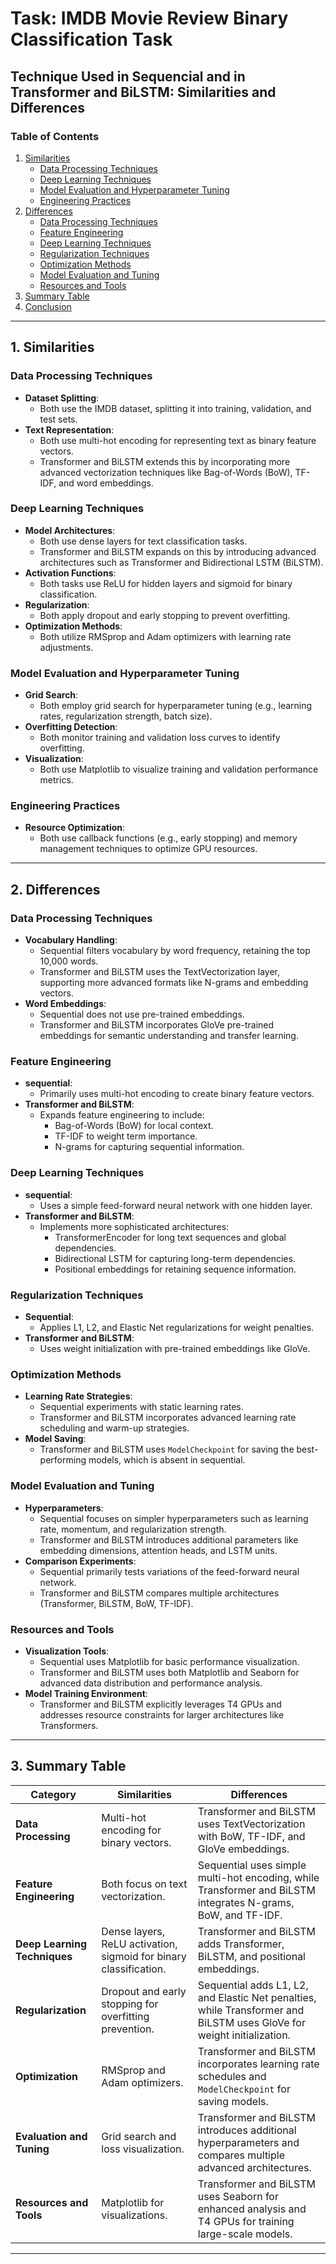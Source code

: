 # Task: IMDB Movie Review Binary Classification Task

## Technique Used in Sequencial and in Transformer and BiLSTM: Similarities and Differences

### Table of Contents
1. [Similarities](#similarities)
   - [Data Processing Techniques](#data-processing-techniques)
   - [Deep Learning Techniques](#deep-learning-techniques)
   - [Model Evaluation and Hyperparameter Tuning](#model-evaluation-and-hyperparameter-tuning)
   - [Engineering Practices](#engineering-practices)
2. [Differences](#differences)
   - [Data Processing Techniques](#data-processing-techniques-1)
   - [Feature Engineering](#feature-engineering)
   - [Deep Learning Techniques](#deep-learning-techniques-1)
   - [Regularization Techniques](#regularization-techniques)
   - [Optimization Methods](#optimization-methods)
   - [Model Evaluation and Tuning](#model-evaluation-and-tuning)
   - [Resources and Tools](#resources-and-tools)
3. [Summary Table](#summary-table)
4. [Conclusion](#conclusion)

---

## 1. Similarities

### Data Processing Techniques
- **Dataset Splitting**:
  - Both use the IMDB dataset, splitting it into training, validation, and test sets.
- **Text Representation**:
  - Both use multi-hot encoding for representing text as binary feature vectors.
  - Transformer and BiLSTM extends this by incorporating more advanced vectorization techniques like Bag-of-Words (BoW), TF-IDF, and word embeddings.

### Deep Learning Techniques
- **Model Architectures**:
  - Both use dense layers for text classification tasks.
  - Transformer and BiLSTM expands on this by introducing advanced architectures such as Transformer and Bidirectional LSTM (BiLSTM).
- **Activation Functions**:
  - Both tasks use ReLU for hidden layers and sigmoid for binary classification.
- **Regularization**:
  - Both apply dropout and early stopping to prevent overfitting.
- **Optimization Methods**:
  - Both utilize RMSprop and Adam optimizers with learning rate adjustments.

### Model Evaluation and Hyperparameter Tuning
- **Grid Search**:
  - Both employ grid search for hyperparameter tuning (e.g., learning rates, regularization strength, batch size).
- **Overfitting Detection**:
  - Both monitor training and validation loss curves to identify overfitting.
- **Visualization**:
  - Both use Matplotlib to visualize training and validation performance metrics.

### Engineering Practices
- **Resource Optimization**:
  - Both use callback functions (e.g., early stopping) and memory management techniques to optimize GPU resources.

---

## 2. Differences

### Data Processing Techniques
- **Vocabulary Handling**:
  - Sequential filters vocabulary by word frequency, retaining the top 10,000 words.
  - Transformer and BiLSTM uses the TextVectorization layer, supporting more advanced formats like N-grams and embedding vectors.
- **Word Embeddings**:
  - Sequential does not use pre-trained embeddings.
  - Transformer and BiLSTM incorporates GloVe pre-trained embeddings for semantic understanding and transfer learning.

### Feature Engineering
- **sequential**:
  - Primarily uses multi-hot encoding to create binary feature vectors.
- **Transformer and BiLSTM**:
  - Expands feature engineering to include:
    - Bag-of-Words (BoW) for local context.
    - TF-IDF to weight term importance.
    - N-grams for capturing sequential information.

### Deep Learning Techniques
- **sequential**:
  - Uses a simple feed-forward neural network with one hidden layer.
- **Transformer and BiLSTM**:
  - Implements more sophisticated architectures:
    - TransformerEncoder for long text sequences and global dependencies.
    - Bidirectional LSTM for capturing long-term dependencies.
    - Positional embeddings for retaining sequence information.

### Regularization Techniques
- **Sequential**:
  - Applies L1, L2, and Elastic Net regularizations for weight penalties.
- **Transformer and BiLSTM**:
  - Uses weight initialization with pre-trained embeddings like GloVe.

### Optimization Methods
- **Learning Rate Strategies**:
  - Sequential experiments with static learning rates.
  - Transformer and BiLSTM incorporates advanced learning rate scheduling and warm-up strategies.
- **Model Saving**:
  - Transformer and BiLSTM uses `ModelCheckpoint` for saving the best-performing models, which is absent in sequential.

### Model Evaluation and Tuning
- **Hyperparameters**:
  - Sequential focuses on simpler hyperparameters such as learning rate, momentum, and regularization strength.
  - Transformer and BiLSTM introduces additional parameters like embedding dimensions, attention heads, and LSTM units.
- **Comparison Experiments**:
  - Sequential primarily tests variations of the feed-forward neural network.
  - Transformer and BiLSTM compares multiple architectures (Transformer, BiLSTM, BoW, TF-IDF).

### Resources and Tools
- **Visualization Tools**:
  - Sequential uses Matplotlib for basic performance visualization.
  - Transformer and BiLSTM uses both Matplotlib and Seaborn for advanced data distribution and performance analysis.
- **Model Training Environment**:
  - Transformer and BiLSTM explicitly leverages T4 GPUs and addresses resource constraints for larger architectures like Transformers.

---

## 3. Summary Table

| **Category**               | **Similarities**                                                    | **Differences**                                                                                   |
|-----------------------------|--------------------------------------------------------------------|---------------------------------------------------------------------------------------------------|
| **Data Processing**         | Multi-hot encoding for binary vectors.                           | Transformer and BiLSTM uses TextVectorization with BoW, TF-IDF, and GloVe embeddings.                               |
| **Feature Engineering**     | Both focus on text vectorization.                                | Sequential uses simple multi-hot encoding, while Transformer and BiLSTM integrates N-grams, BoW, and TF-IDF.              |
| **Deep Learning Techniques**| Dense layers, ReLU activation, sigmoid for binary classification.| Transformer and BiLSTM adds Transformer, BiLSTM, and positional embeddings.                                         |
| **Regularization**          | Dropout and early stopping for overfitting prevention.           | Sequential adds L1, L2, and Elastic Net penalties, while Transformer and BiLSTM uses GloVe for weight initialization.      |
| **Optimization**            | RMSprop and Adam optimizers.                                     | Transformer and BiLSTM incorporates learning rate schedules and `ModelCheckpoint` for saving models.               |
| **Evaluation and Tuning**   | Grid search and loss visualization.                              | Transformer and BiLSTM introduces additional hyperparameters and compares multiple advanced architectures.          |
| **Resources and Tools**     | Matplotlib for visualizations.                                   | Transformer and BiLSTM uses Seaborn for enhanced analysis and T4 GPUs for training large-scale models.              |

---
